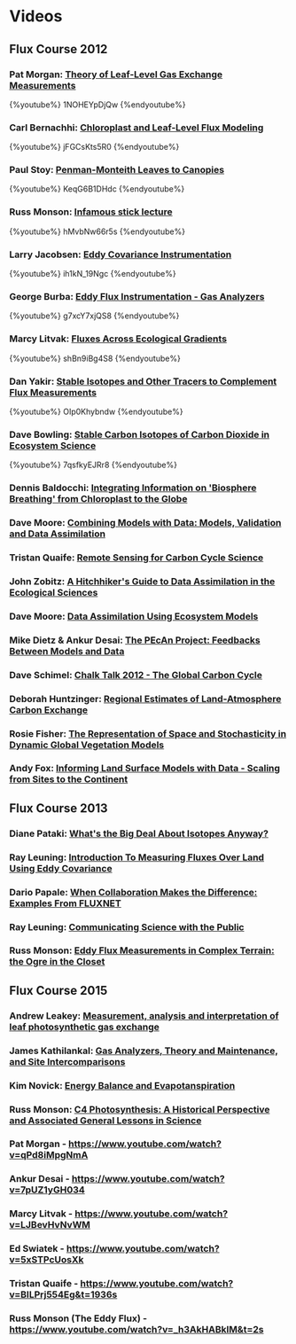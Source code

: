 <!-- toc --> 


# Videos 

## Flux Course 2012

### Pat Morgan: [Theory of Leaf-Level Gas Exchange Measurements](https://www.youtube.com/watch?v=1NOHEYpDjQw)

{%youtube%} 1NOHEYpDjQw {%endyoutube%}

### Carl Bernachhi: [Chloroplast and Leaf-Level Flux Modeling](https://www.youtube.com/watch?v=jFGCsKts5R0)

{%youtube%} jFGCsKts5R0 {%endyoutube%}

### Paul Stoy: [Penman-Monteith Leaves to Canopies](https://www.youtube.com/watch?v=KeqG6B1DHdc)

{%youtube%} KeqG6B1DHdc {%endyoutube%}

### Russ Monson: [Infamous stick lecture](https://www.youtube.com/watch?v=hMvbNw66r5s)

{%youtube%} hMvbNw66r5s {%endyoutube%}

### Larry Jacobsen: [Eddy Covariance Instrumentation](https://www.youtube.com/watch?v=ih1kN_19Ngc)

{%youtube%} ih1kN_19Ngc {%endyoutube%}

### George Burba: [Eddy Flux Instrumentation - Gas Analyzers](https://www.youtube.com/watch?v=g7xcY7xjQS8)

{%youtube%} g7xcY7xjQS8 {%endyoutube%}

### Marcy Litvak: [Fluxes Across Ecological Gradients](https://www.youtube.com/watch?v=shBn9iBg4S8)

{%youtube%} shBn9iBg4S8 {%endyoutube%}

### Dan Yakir: [Stable Isotopes and Other Tracers to Complement Flux Measurements](https://www.youtube.com/watch?v=OIp0Khybndw)

{%youtube%} OIp0Khybndw {%endyoutube%}

### Dave Bowling: [Stable Carbon Isotopes of Carbon Dioxide in Ecosystem Science](https://www.youtube.com/watch?v=7qsfkyEJRr8) 

{%youtube%} 7qsfkyEJRr8 {%endyoutube%}

### Dennis Baldocchi: [Integrating Information on 'Biosphere Breathing' from Chloroplast to the Globe](https://www.youtube.com/watch?v=-SgdabTeQzA)

### Dave Moore: [Combining Models with Data: Models, Validation and Data Assimilation](https://www.youtube.com/watch?v=mn73c6E36_o&t=17s) 

### Tristan Quaife: [Remote Sensing for Carbon Cycle Science](https://www.youtube.com/watch?v=FwUtx0oGrs4)

### John Zobitz: [A Hitchhiker's Guide to Data Assimilation in the Ecological Sciences](https://www.youtube.com/watch?v=cH9MtcWK6Do)

### Dave Moore: [Data Assimilation Using Ecosystem Models](https://www.youtube.com/watch?v=DeYAK2zFFBA&t=9s)

### Mike Dietz & Ankur Desai: [The PEcAn Project: Feedbacks Between Models and Data](https://www.youtube.com/watch?v=S_y6SnO7Hbw)

### Dave Schimel: [Chalk Talk 2012 - The Global Carbon Cycle](https://www.youtube.com/watch?v=bDucSWEHn34)

### Deborah Huntzinger: [Regional Estimates of Land-Atmosphere Carbon Exchange](https://www.youtube.com/watch?v=uRyvKUAb3bw)

### Rosie Fisher: [The Representation of Space and Stochasticity in Dynamic Global Vegetation Models](https://www.youtube.com/watch?v=TexpCkxlFLM)

### Andy Fox: [Informing Land Surface Models with Data - Scaling from Sites to the Continent](https://www.youtube.com/watch?v=ETc3oOhSULA&t=3s)

## Flux Course 2013

### Diane Pataki: [What's the Big Deal About Isotopes Anyway?](https://www.youtube.com/watch?v=J5iDIivBqFA&t=89s)

### Ray Leuning: [Introduction To Measuring Fluxes Over Land Using Eddy Covariance](https://www.youtube.com/watch?v=8wDjFXOje34&t=14s)

### Dario Papale: [When Collaboration Makes the Difference: Examples From FLUXNET](https://www.youtube.com/watch?v=ua0UUffs8I0)

### Ray Leuning: [Communicating Science with the Public](https://www.youtube.com/watch?v=73tZvrQC3pc)

### Russ Monson: [Eddy Flux Measurements in Complex Terrain: the Ogre in the Closet](https://www.youtube.com/watch?v=O1k03ZaW6Xw&t=15s)

## Flux Course 2015

### Andrew Leakey: [Measurement, analysis and interpretation of leaf photosynthetic gas exchange](https://www.youtube.com/watch?v=661WI5U503U)

### James Kathilankal: [Gas Analyzers, Theory and Maintenance, and Site Intercomparisons](https://www.youtube.com/watch?v=mNOoR4aouzg)

### Kim Novick: [Energy Balance and Evapotanspiration](https://www.youtube.com/watch?v=1uhFRgf-1UM)

### Russ Monson: [C4 Photosynthesis: A Historical Perspective and Associated General Lessons in Science](https://www.youtube.com/watch?v=5BPtY3rSYFI&t=4s)

### Pat Morgan - https://www.youtube.com/watch?v=qPd8iMpgNmA 

### Ankur Desai - https://www.youtube.com/watch?v=7pUZ1yGH034 

### Marcy Litvak - https://www.youtube.com/watch?v=LJBevHvNvWM 

### Ed Swiatek - https://www.youtube.com/watch?v=5xSTPcUosXk 

### Tristan Quaife - https://www.youtube.com/watch?v=BILPrj554Eg&t=1936s 

### Russ Monson (The Eddy Flux) - https://www.youtube.com/watch?v=_h3AkHABklM&t=2s 





